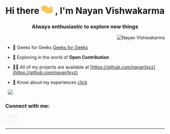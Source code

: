 <h1 align="center">Hi there<img src="https://github.com/nayan1xyz/nayan1xyz/blob/main/hithere.gif" alt="" width="50" height="30" />, I'm Nayan Vishwakarma</h1>
<h3 align="center">Always enthusiastic to explore new things</h3>


<p>&nbsp;<img align="right" src="https://github-readme-stats.vercel.app/api?username=nayan1xyz&show_icons=true&locale=en" alt="Nayan Vishwakarma" /></p>


- 🔭  Geeks for Geeks [Geeks for Geeks](https://auth.geeksforgeeks.org/user/nayanvishwakarma/practice/)

- 🌱  Exploring in the world of  **Open Contribution**

- 👨‍💻 All of my projects are available at [https://github.com/nayan1xyz](https://github.com/nayan1xyz)


- 📄 Know about my experiences [click](https://drive.google.com/file/d/1rlNo3V6lxz65cOEpwTM_485IBeALsrW2/view?usp=sharing)

<p>&nbsp;
<img aline="left" src="https://github-readme-stats.vercel.app/api/top-langs/?username=nayan1xyz&layout=compact"></img>

<h3 align="left">Connect with me:</h3>
<p align="left">

<a href="https://www.linkedin.com/in/nayan-vishwakarma-086286187/" target="blank"><img align="center" src="https://github.com/nayan1xyz/nayan1xyz/blob/main/linked.png" alt="Nayan Vishwakarma" height="30" width="40" /></a>
</p>

***




